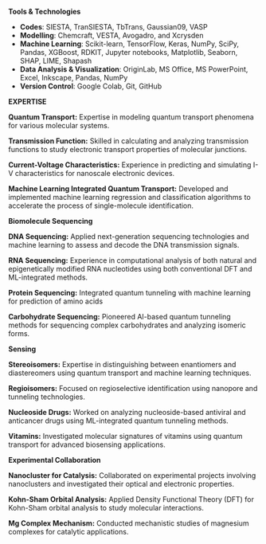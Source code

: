 **Tools & Technologies**
- **Codes**: SIESTA, TranSIESTA, TbTrans, Gaussian09, VASP
-  **Modelling**: Chemcraft, VESTA, Avogadro, and Xcrysden
- **Machine Learning**: Scikit-learn, TensorFlow, Keras, NumPy, SciPy, Pandas, XGBoost, RDKIT, Jupyter notebooks, Matplotlib, Seaborn, SHAP, LIME, Shapash
- **Data Analysis & Visualization**: OriginLab, MS Office, MS PowerPoint, Excel, Inkscape, Pandas, NumPy 
- **Version Control**: Google Colab, Git, GitHub

**EXPERTISE**

**Quantum Transport:** Expertise in modeling quantum transport phenomena for various molecular systems.

**Transmission Function:** Skilled in calculating and analyzing transmission functions to study electronic transport properties of molecular junctions.

**Current-Voltage Characteristics:** Experience in predicting and simulating I-V characteristics for nanoscale electronic devices.

**Machine Learning Integrated Quantum Transport:** Developed and implemented machine learning regression and classification algorithms to accelerate the process of single-molecule identification.

**Biomolecule Sequencing**

**DNA Sequencing:** Applied next-generation sequencing technologies and machine learning to assess and decode the DNA transmission  signals.

**RNA Sequencing:** Experience in computational analysis of both natural and epigenetically modified RNA nucleotides using both conventional DFT and ML-integrated methods.

**Protein Sequencing:** Integrated quantum tunneling with machine learning for prediction of amino acids

**Carbohydrate Sequencing:** Pioneered AI-based quantum tunneling methods for sequencing complex carbohydrates and analyzing isomeric forms.

**Sensing**

**Stereoisomers:** Expertise in distinguishing between enantiomers and diastereomers using quantum transport and machine learning techniques.

**Regioisomers:** Focused on regioselective identification using nanopore and tunneling technologies.

**Nucleoside Drugs:** Worked on analyzing nucleoside-based antiviral and anticancer drugs using ML-integrated quantum tunneling methods.

**Vitamins:** Investigated molecular signatures of vitamins using quantum transport for advanced biosensing applications.

**Experimental Collaboration**

**Nanocluster for Catalysis:** Collaborated on experimental projects involving nanoclusters and investigated their optical and electronic properties.

**Kohn-Sham Orbital Analysis:** Applied Density Functional Theory (DFT) for Kohn-Sham orbital analysis to study molecular interactions. 

**Mg Complex Mechanism:** Conducted mechanistic studies of magnesium complexes for catalytic applications.
